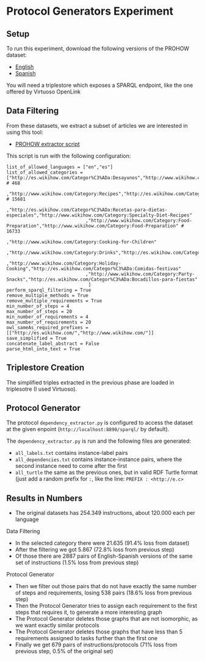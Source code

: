 # Protocol Generators Experiment

## Setup

To run this experiment, download the following versions of the PROHOW dataset:
 - [English](https://www.kaggle.com/paolop/human-instructions-english-wikihow)
 - [Spanish](https://www.kaggle.com/paolop/human-instructions-spanish-wikihow)

You will need a triplestore which exposes a SPARQL endpoint, like the one offered by Virtuoso OpenLink

## Data Filtering
 
From these datasets, we extract a subset of articles we are interested in using this tool:
 - [PROHOW extractor script](https://github.com/paolo7/extractor-script)
 
 This script is run with the following configuration:
 ```
list_of_allowed_languages = ["en","es"]
list_of_allowed_categories = ["http://es.wikihow.com/Categor%C3%ADa:Desayunos","http://www.wikihow.com/Category:Breakfast" # 468
                              ,"http://www.wikihow.com/Category:Recipes","http://es.wikihow.com/Categor%C3%ADa:Recetas" # 15681
                              ,"http://es.wikihow.com/Categor%C3%ADa:Recetas-para-dietas-especiales","http://www.wikihow.com/Category:Specialty-Diet-Recipes"
                              ,"http://www.wikihow.com/Category:Food-Preparation","http://www.wikihow.com/Category:Food-Preparation" # 16733
                              ,"http://www.wikihow.com/Category:Cooking-for-Children"
                              ,"http://www.wikihow.com/Category:Drinks","http://es.wikihow.com/Categor%C3%ADa:Bebidas"
                              ,"http://www.wikihow.com/Category:Holiday-Cooking","http://es.wikihow.com/Categor%C3%ADa:Comidas-festivas"
                              ,"http://www.wikihow.com/Category:Party-Snacks","http://es.wikihow.com/Categor%C3%ADa:Bocadillos-para-fiestas"
                               ]
perform_sparql_filtering = True
remove_multiple_methods = True
remove_multiple_requirements = True
min_number_of_steps = 4
max_number_of_steps = 20
min_number_of_requirements = 4
max_number_of_requirements = 20
owl_sameAs_required_prefixes = [["http://es.wikihow.com/","http://www.wikihow.com/"]]
save_simplified = True
concatenate_label_abstract = False
parse_html_into_text = True
 ```
 
## Triplestore Creation

The simplified triples extracted in the previous phase are loaded in triplesotre (I used Virtuoso).

## Protocol Generator

The protocol `dependency_extractor.py` is configured to access the dataset at the given enpoint (`http://localhost:8890/sparql/` by default).

The `dependency_extractor.py` is run and the following files are generated:

 - `all_labels.txt` contains instance-label pairs
 - `all_dependencies.txt` contains instance-instance pairs, where the second instance need to come after the first
 - `all_turtle` the same as the previous ones, but in valid RDF Turtle format (just add a random prefix for `:`, like the line: `PREFIX : <http://e.c>`


 ## Results in Numbers
 
- The original datasets has 254.349 instructions, about 120.000 each per language

Data Filtering
 - In the selected category there were 21.635 (91.4% loss from dataset)
 - After the filtering we got 5.867 (72.8% loss from previous step)
 - Of those there are 2887 pairs of English-Spanish versions of the same set of instructions (1.5% loss from previous step)

Protocol Generator
 - Then we filter out those pairs that do not have exactly the same number of steps and requirements, losing 538 pairs (18.6% loss from previous step)
 - Then the Protocol Generator tries to assign each requirement to the first steps that requires it, to generate a more interesting graph 
 - The Protocol Generator deletes those graphs that are not isomorphic, as we want exactly similar protocols
 - The Protocol Generator deletes those graphs that have less than 5 requirements assigned to tasks further than the first one
 - Finally we get 679 pairs of instructions/protocols (71% loss from previous step, 0.5% of the original set)
